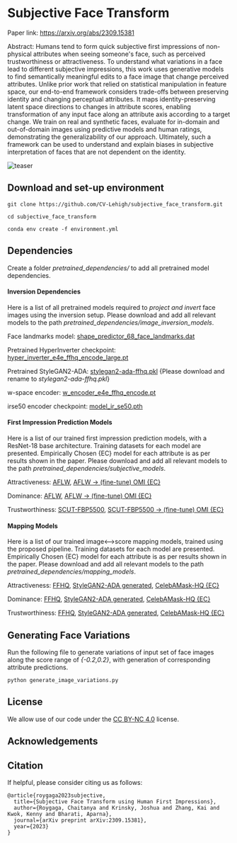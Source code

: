 # Subjective Face Transform

Paper link: https://arxiv.org/abs/2309.15381

Abstract: Humans tend to form quick subjective first impressions of non-physical attributes when seeing someone's face, such as perceived trustworthiness or attractiveness. To understand what variations in a face lead to different subjective impressions, this work uses generative models to find semantically meaningful edits to a face image that change perceived attributes. Unlike prior work that relied on statistical manipulation in feature space, our end-to-end framework considers trade-offs between preserving identity and changing perceptual attributes. It maps identity-preserving latent space directions to changes in attribute scores, enabling transformation of any input face along an attribute axis according to a target change. We train on real and synthetic faces, evaluate for in-domain and out-of-domain images using predictive models and human ratings, demonstrating the generalizability of our approach. Ultimately, such a framework can be used to understand and explain biases in subjective interpretation of faces that are not dependent on the identity.

![teaser](teaser.png)

## Download and set-up environment

```
git clone https://github.com/CV-Lehigh/subjective_face_transform.git

cd subjective_face_transform

conda env create -f environment.yml
```

## Dependencies

Create a folder *pretrained_dependencies/* to add all pretrained model dependencies.

#### Inversion Dependencies

Here is a list of all pretrained models required to *project and invert* face images using the inversion setup. Please download and add all relevant models to the path *pretrained_dependencies/image_inversion_models*.

Face landmarks model: [shape_predictor_68_face_landmarks.dat](https://github.com/italojs/facial-landmarks-recognition/blob/master/shape_predictor_68_face_landmarks.dat)

Pretrained HyperInverter checkpoint: [hyper_inverter_e4e_ffhq_encode_large.pt](https://drive.google.com/file/d/1JxKAHk-u4joVq1NmDsVcR_ov-cNWFBSu/view)

Pretrained StyleGAN2-ADA: [stylegan2-ada-ffhq.pkl](https://nvlabs-fi-cdn.nvidia.com/stylegan2-ada-pytorch/pretrained/ffhq.pkl) {Please download and rename to *stylegan2-ada-ffhq.pkl*}

w-space encoder: [w_encoder_e4e_ffhq_encode.pt](https://drive.google.com/file/d/1uVqnXDBujAv4a4TU99SFIwKeAG-H6pzp/view)

irse50 encoder checkpoint: [model_ir_se50.pth](https://drive.google.com/file/d/1KW7bjndL3QG3sxBbZxreGHigcCCpsDgn/view)

#### First Impression Prediction Models

Here is a list of our trained first impression prediction models, with a ResNet-18 base architecture. Training datasets for each model are presented. Empirically Chosen {EC} model for each attribute is as per results shown in the paper. Please download and add all relevant models to the path *pretrained_dependencies/subjective_models*.

Attractiveness: [AFLW](), [AFLW &#8594; (fine-tune) OMI {EC}]()

Dominance: [AFLW](), [AFLW &#8594; (fine-tune) OMI {EC}]()

Trustworthiness: [SCUT-FBP5500](), [SCUT-FBP5500 &#8594; (fine-tune) OMI {EC}]()

#### Mapping Models

Here is a list of our trained image⟷score mapping models, trained using the proposed pipeline. Training datasets for each model are presented. Empirically Chosen {EC} model for each attribute is as per results shown in the paper. Please download and add all relevant models to the path *pretrained_dependencies/mapping_models*.

Attractiveness: [FFHQ](), [StyleGAN2-ADA generated](), [CelebAMask-HQ {EC}]()

Dominance: [FFHQ](), [StyleGAN2-ADA generated](), [CelebAMask-HQ {EC}]()

Trustworthiness: [FFHQ](), [StyleGAN2-ADA generated](), [CelebAMask-HQ {EC}]()

## Generating Face Variations

Run the following file to generate variations of input set of face images along the score range of *{-0.2,0.2}*, with generation of corresponding attribute predictions.

```
python generate_image_variations.py
```

## License

We allow use of our code under the [CC BY-NC 4.0](https://creativecommons.org/licenses/by-nc/4.0/deed.en) license.

## Acknowledgements



## Citation

If helpful, please consider citing us as follows:

```
@article{roygaga2023subjective,
  title={Subjective Face Transform using Human First Impressions},
  author={Roygaga, Chaitanya and Krinsky, Joshua and Zhang, Kai and Kwok, Kenny and Bharati, Aparna},
  journal={arXiv preprint arXiv:2309.15381},
  year={2023}
}
```
